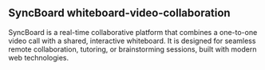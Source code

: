 ## SyncBoard whiteboard-video-collaboration

SyncBoard is a real-time collaborative platform that combines a one-to-one video call with a shared, interactive whiteboard. It is designed for seamless remote collaboration, tutoring, or brainstorming sessions, built with modern web technologies.


